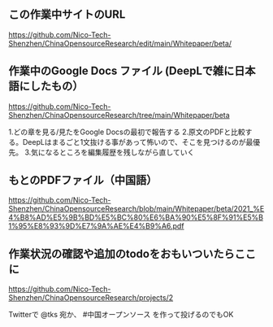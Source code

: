 ## この作業中サイトのURL

https://github.com/Nico-Tech-Shenzhen/ChinaOpensourceResearch/edit/main/Whitepaper/beta/

##  作業中のGoogle Docs ファイル (DeepLで雑に日本語にしたもの）

https://github.com/Nico-Tech-Shenzhen/ChinaOpensourceResearch/tree/main/Whitepaper/beta

1.どの章を見る/見たをGoogle Docsの最初で報告する
2.原文のPDFと比較する。DeepLはまるごと1文抜ける事があって怖いので、そこを見つけるのが最優先。
3.気になるところを編集履歴を残しながら直していく



## もとのPDFファイル（中国語）

https://github.com/Nico-Tech-Shenzhen/ChinaOpensourceResearch/blob/main/Whitepaper/beta/2021_%E4%B8%AD%E5%9B%BD%E5%BC%80%E6%BA%90%E5%8F%91%E5%B1%95%E8%93%9D%E7%9A%AE%E4%B9%A6.pdf

## 作業状況の確認や追加のtodoをおもいついたらここに

https://github.com/Nico-Tech-Shenzhen/ChinaOpensourceResearch/projects/2

Twitterで @tks 宛か、 #中国オープンソース を作って投げるのでもOK

